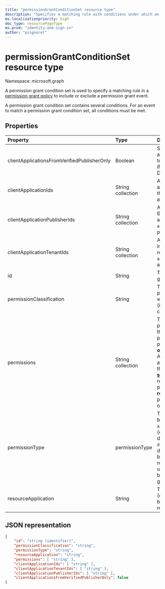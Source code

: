 ```yaml
---
title: "permissionGrantConditionSet resource type"
description: "Specifies a matching rule with conditions under which an event is included or excluded from a permission grant policy."
ms.localizationpriority: high
doc_type: resourcePageType
ms.prod: "identity-and-sign-in"
author: "psignoret"
---
```


# permissionGrantConditionSet resource type

Namespace: microsoft.graph

A permission grant condition set is used to specify a matching rule in a [permission grant policy](permissiongrantpolicy.md) to include or exclude a permission grant event.

A permission grant condition set contains several conditions. For an event to match a permission grant condition set, all conditions must be met.

## Properties

| Property     | Type |Description|
|:---------------|:--------|:----------|
| clientApplicationsFromVerifiedPublisherOnly | Boolean | Set to `true` to only match on client applications with a verified publisher. Set to `false` to match on any client app, even if it does not have a verified publisher. Default is `false`. |
| clientApplicationIds | String collection | A list of **appId** values for the client applications to match with, or a list with the single value `all` to match any client application. Default is the single value `all`. |
| clientApplicationPublisherIds | String collection | A list of Microsoft Partner Network (MPN) IDs for verified publishers of the client application, or a list with the single value `all` to match with client apps from any publisher. Default is the single value `all`. |
| clientApplicationTenantIds | String collection | A list of Azure Active Directory tenant IDs in which the client application is registered, or a list with the single value `all` to match with client apps registered in any tenant. Default is the single value `all`. |
| id | String | The unique identifier for the permission grant condition set. Key. Read-only. |
| permissionClassification | String | The [permission classification](delegatedpermissionclassification.md) for the permission being granted, or `all` to match with any permission classification (including permissions which are not classified). Default is `all`. |
| permissions | String collection | The list of **id** values for the specific permissions to match with, or a list with the single value `all` to match with any permission. The **id** of delegated permissions can be found in the **oauth2PermissionScopes** property of the API's [**servicePrincipal**](serviceprincipal.md) object. The **id** of application permissions can be found in the **appRoles** property of the API's [**servicePrincipal**](serviceprincipal.md) object. The **id** of resource-specific application permissions can be found in the **resourceSpecificApplicationPermissions** property of the API's [**servicePrincipal**](serviceprincipal.md) object. Default is the single value `all`. |
| permissionType | permissionType | The permission type of the permission being granted. Possible values: `application` for application permissions (e.g. app roles), or `delegated` for delegated permissions. The value `delegatedUserConsentable` indicates delegated permissions which have not been configured by the API publisher to require admin consent—this value may be used in built-in permission grant policies, but cannot be used in custom permission grant policies. Required. |
| resourceApplication | String | The **appId** of the resource application (e.g. the API) for which a permission is being granted, or `any` to match with any resource application or API. Default is `any`. |

## JSON representation

<!-- {
  "blockType": "resource",
  "keyProperty": "id",
  "@odata.type": "microsoft.graph.permissionGrantConditionSet"
}-->

```json
{
    "id": "string (identifier)",
    "permissionClassification": "string",
    "permissionType": "string",
    "resourceApplication": "string",
    "permissions": [ "string" ],
    "clientApplicationIds": [ "string" ],
    "clientApplicationTenantIds": [ "string" ],
    "clientApplicationPublisherIds": [ "string" ],
    "clientApplicationsFromVerifiedPublisherOnly": false
}
```
